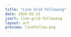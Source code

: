 ```yaml
---
title: "Line Grid Following"
date: 2018-02-23
jsart: line-grid-following
layout: art
preview: linefollow.png
---
```

